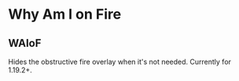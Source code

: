 # Why Am I on Fire
## WAIoF

Hides the obstructive fire overlay when it's not needed. Currently for 1.19.2+.
